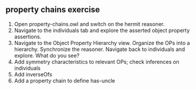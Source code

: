 ## property chains exercise

1. Open property-chains.owl and switch on the hermit reasoner.
2. Navigate to the individuals tab and explore the asserted object property assertions.
3. Navigate to the Object Property Hierarchy view. Organize the OPs into a hierarchy. Synchronize the reasoner. Navigate back to individuals and explore. What do you see?
4. Add symmetry characteristics to relevant OPs; check inferences on individuals
5. Add inverseOfs
6. Add a property chain to define has-uncle
